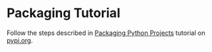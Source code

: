 # Packaging Tutorial

Follow the steps described in [Packaging Python Projects] tutorial on [pypi.org].

[Packaging Python Projects]:https://packaging.python.org/tutorials/packaging-projects/
[pypi.org]:https://pypi.org/
